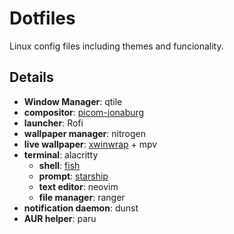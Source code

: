 # Dotfiles
Linux config files including themes and funcionality.

## Details
- **Window Manager**: qtile
- **compositor**: [picom-jonaburg](https://github.com/jonaburg/picom)
- **launcher**: Rofi
- **wallpaper manager**: nitrogen
- **live wallpaper**: [xwinwrap](https://github.com/ujjwal96/xwinwrap) + mpv
- **terminal**: alacritty
  - **shell**: [fish](https://fishshell.com/)
  - **prompt**: [starship](https://starship.rs/)
  - **text editor**: neovim
  - **file manager**: ranger
- **notification daemon**: dunst
- **AUR helper**: paru
